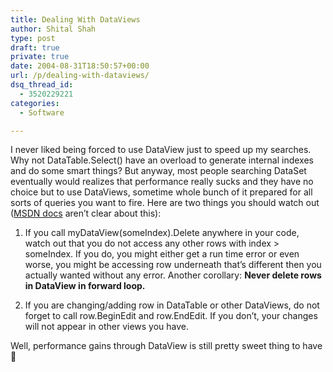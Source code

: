 ```yaml
---
title: Dealing With DataViews
author: Shital Shah
type: post
draft: true
private: true
date: 2004-08-31T18:50:57+00:00
url: /p/dealing-with-dataviews/
dsq_thread_id:
  - 3520229221
categories:
  - Software

---
```

I never liked being forced to use DataView just to speed up my searches. Why not DataTable.Select() have an overload to generate internal indexes and do some smart things? But anyway, most people searching DataSet eventually would realizes that performance really sucks and they have no choice but to use DataViews, sometime whole bunch of it prepared for all sorts of queries you want to fire. Here are two things you should watch out ([MSDN docs][1] aren’t clear about this):

1. If you call myDataView(someIndex).Delete anywhere in your code, watch out that you do not access any other rows with index > someIndex. If you do, you might either get a run time error or even worse, you might be accessing row underneath that’s different then you actually wanted without any error. Another corollary: **Never delete rows in DataView in forward loop.**

2. If you are changing/adding row in DataTable or other DataViews, do not forget to call row.BeginEdit and row.EndEdit. If you don’t, your changes will not appear in other views you have.

Well, performance gains through DataView is still pretty sweet thing to have 🙂

 [1]: http://msdn.microsoft.com/library/default.asp?url=/library/en-us/cpref/html/frlrfSystemDataDataRowViewClassDeleteTopic.asp
